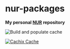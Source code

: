 # nur-packages

**My personal [NUR](https://github.com/nix-community/NUR) repository**

![Build and populate cache](https://github.com/mrcjkb/nur-packages/workflows/Build%20and%20populate%20cache/badge.svg)

[![Cachix Cache](https://img.shields.io/badge/cachix-mrcjkb-blue.svg)](https://<YOUR_CACHIX_CACHE_NAME>.cachix.org)

